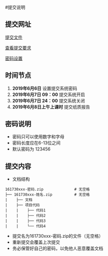 #提交说明

## 提交网址
[提交文件](http://futureyu.imwork.net:3420)

[查看提交要求](https://futureyu.github.io/DesignPattern/)

[密码设置](http://futureyu.mikecrm.com/lbdmu7P)

## 时间节点
1. **2019年6月6日** 设置提交系统密码
2. **2019年6月7日 09：00** 提交系统开启  
3. **2019年6月7日 24：00** 提交系统关闭  
4. **2019年6月8日上午上课时** 提交纸质报告  

## 密码说明
* 密码只可以使用数字和字母
* 密码长度应在6-13位之间
* 默认密码为 123456

## 提交内容
* 文档结构
```
161730xxx-密码.zip              # 无空格
├── 161730xxx-姓名.zip          # 无空格 
|    ├── 文档                   
|    ├── 项目代码
|    |    ├── 代码1             
|    |    ├── 代码2             
|    |    ├── 代码3              
|    |    └── 代码4             
```

* 提交名为161730xxx-密码.zip的文件（无空格）
* 重新提交会覆盖上次提交
* 务必保管好自己的密码，以免他人恶意覆盖文档